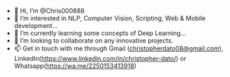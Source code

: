 - 👋 Hi, I’m @Chris000888
- 👀 I’m interested in NLP, Computer Vision, Scripting, Web & Mobile development...
- 🌱 I’m currently learning some concepts of Deep Learning...
- 💞️ I’m looking to collaborate on any innovative projects.
- 📫 Get in touch with me through Gmail (christopherdato08@gmail.com), LinkedIn(https://www.linkedin.com/in/christopher-dato/) or Whatsapp(https://wa.me/2250153413918)

<!---
Chris000888/Chris000888 is a ✨ special ✨ repository because its `README.md` (this file) appears on your GitHub profile.
You can click the Preview link to take a look at your changes.
--->
